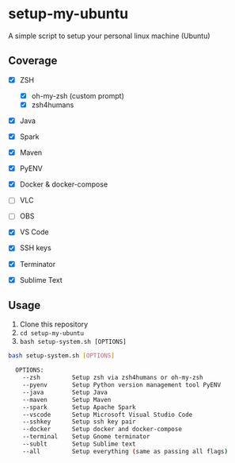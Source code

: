 # setup-my-ubuntu

A simple script to setup your personal linux machine (Ubuntu)

## Coverage

- [x] ZSH
  - [x] oh-my-zsh (custom prompt)
  - [x] zsh4humans
- [x] Java
- [x] Spark
- [x] Maven
- [x] PyENV
- [x] Docker & docker-compose
- [ ] VLC
- [ ] OBS
- [x] VS Code
- [x] SSH keys
- [x] Terminator
- [x] Sublime Text


## Usage
1. Clone this repository
2. `cd setup-my-ubuntu`
3. `bash setup-system.sh [OPTIONS]`

```bash
bash setup-system.sh [OPTIONS]

  OPTIONS:
    --zsh         Setup zsh via zsh4humans or oh-my-zsh
    --pyenv       Setup Python version management tool PyENV
    --java        Setup Java
    --maven       Setup Maven
    --spark       Setup Apache Spark
    --vscode      Setup Microsoft Visual Studio Code
    --sshkey      Setup ssh key pair
    --docker      Setup docker and docker-compose
    --terminal    Setup Gnome terminator
    --sublt       Setup Sublime text
    --all         Setup everything (same as passing all flags)
```

